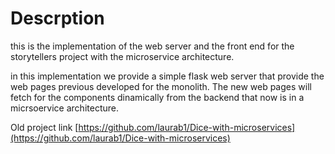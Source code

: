 # Descrption

this is the implementation of the web server and the front end for the storytellers project with the microservice architecture.	

in this implementation we provide a simple flask web server that provide the web pages previous developed for the monolith. 
The new web pages will fetch for the components dinamically from the backend that now is in a micrsoervice architecture.

Old project link [https://github.com/laurab1/Dice-with-microservices](https://github.com/laurab1/Dice-with-microservices)
